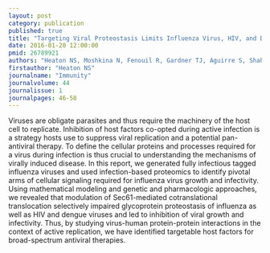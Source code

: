 ```yaml
---
layout: post
category: publication
published: true
title: "Targeting Viral Proteostasis Limits Influenza Virus, HIV, and Dengue Virus Infection."
date: 2016-01-20 12:00:00
pmid: 26789921
authors: "Heaton NS, Moshkina N, Fenouil R, Gardner TJ, Aguirre S, Shah PS, Zhao N, Manganaro L, Hultquist JF, Noel J, Sachs DH, Hamilton J, Leon PE, Chawdury A, Tripathi S, Melegari C, Campisi L, Hai R, Metreveli G, Gamarnik AV, García-Sastre A, Greenbaum B, Simon V, Fernandez-Sesma A, Krogan NJ, Mulder LC, van Bakel H, Tortorella D, Taunton J, Palese P, Marazzi I"
firstauthor: "Heaton NS"
journalname: "Immunity"
journalvolume: 44
journalissue: 1
journalpages: 46-58
---
```


Viruses are obligate parasites and thus require the machinery of the host cell to replicate. Inhibition of host factors co-opted during active infection is a strategy hosts use to suppress viral replication and a potential pan-antiviral therapy. To define the cellular proteins and processes required for a virus during infection is thus crucial to understanding the mechanisms of virally induced disease. In this report, we generated fully infectious tagged influenza viruses and used infection-based proteomics to identify pivotal arms of cellular signaling required for influenza virus growth and infectivity. Using mathematical modeling and genetic and pharmacologic approaches, we revealed that modulation of Sec61-mediated cotranslational translocation selectively impaired glycoprotein proteostasis of influenza as well as HIV and dengue viruses and led to inhibition of viral growth and infectivity. Thus, by studying virus-human protein-protein interactions in the context of active replication, we have identified targetable host factors for broad-spectrum antiviral therapies.

